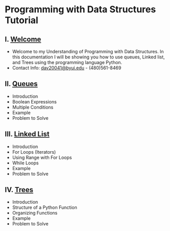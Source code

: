 # Programming with Data Structures Tutorial
## I. [Welcome](0-welcome.md)
* Welcome to my Understanding of Programming with Data Structures. In this documentation I will be showing you how to use queues, Linked list, and Trees using the programming language Python.
* Contact Info: dav20041@byui.edu - (480)561-8469
## II. [Queues](1-queue.md)
* Introduction
* Boolean Expressions
* Multiple Conditions
* Example
* Problem to Solve
## III. [Linked List](2-linked_list.md)
* Introduction
* For Loops (Iterators)
* Using Range with For Loops
* While Loops
* Example
* Problem to Solve
## IV. [Trees](3-trees.md)
* Introduction
* Structure of a Python Function
* Organizing Functions
* Example
* Problem to Solve


<!-- 
``` python
print('Hello World!')
```
 -->